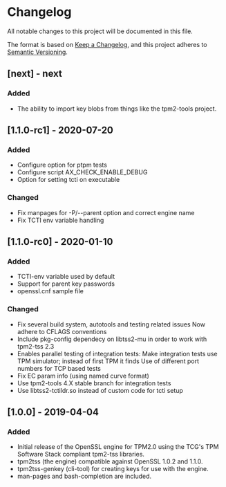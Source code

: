 # Changelog
All notable changes to this project will be documented in this file.

The format is based on [Keep a Changelog](https://keepachangelog.com/en/1.0.0/),
and this project adheres to [Semantic Versioning](https://semver.org/spec/v2.0.0.html).

## [next] - next
### Added
- The ability to import key blobs from things like the tpm2-tools project.

## [1.1.0-rc1] - 2020-07-20
### Added
- Configure option for ptpm tests
- Configure script AX_CHECK_ENABLE_DEBUG
- Option for setting tcti on executable

### Changed
- Fix manpages for -P/--parent option and correct engine name
- Fix TCTI env variable handling

## [1.1.0-rc0] - 2020-01-10
### Added
- TCTI-env variable used by default
- Support for parent key passwords
- openssl.cnf sample file

### Changed
- Fix several build system, autotools and testing related issues
  Now adhere to CFLAGS conventions
- Include pkg-config dependecy on libtss2-mu in order to work with tpm2-tss 2.3
- Enables parallel testing of integration tests:
  Make integration tests use TPM simulator; instead of first TPM it finds
  Use of different port numbers for TCP based tests
- Fix EC param info (using named curve format)
- Use tpm2-tools 4.X stable branch for integration tests
- Use libtss2-tctildr.so instead of custom code for tcti setup

## [1.0.0] - 2019-04-04
### Added
- Initial release of the OpenSSL engine for TPM2.0 using the TCG's TPM
  Software Stack compliant tpm2-tss libraries.
- tpm2tss (the engine) compatible against OpenSSL 1.0.2 and 1.1.0.
- tpm2tss-genkey (cli-tool) for creating keys for use with the engine.
- man-pages and bash-completion are included.
